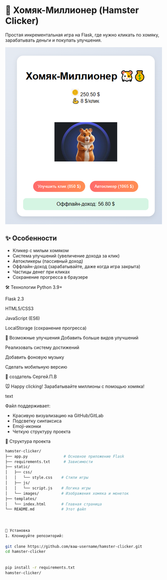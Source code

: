 # 🐹 Хомяк-Миллионер (Hamster Clicker)

Простая инкрементальная игра на Flask, где нужно кликать по хомяку, зарабатывать деньги и покупать улучшения.

![Скриншот игры](screenshot.png)

## ✨ Особенности
- Кликер с милым хомяком
- Система улучшений (увеличение дохода за клик)
- Автокликеры (пассивный доход)
- Оффлайн-доход (зарабатывайте, даже когда игра закрыта)
- Частицы денег при кликах
- Сохранение прогресса в браузере


🛠 Технологии
Python 3.9+

Flask 2.3

HTML5/CSS3

JavaScript (ES6)

LocalStorage (сохранение прогресса)

🔧 Возможные улучшения
Добавить больше видов улучшений

Реализовать систему достижений

Добавить фоновую музыку

Сделать мобильную версию

📜 создатель Сергей.П.В

🐭 Happy clicking! Зарабатывайте миллионы с помощью хомяка!

text


Файл поддерживает:
- Красивую визуализацию на GitHub/GitLab
- Подсветку синтаксиса
- Emoji-иконки
- Четкую структуру проекта




📁 Структура проекта
   ```bash
hamster-clicker/
├── app.py                # Основное приложение Flask
├── requirements.txt      # Зависимости
├── static/
│   ├── css/
│   │   └── style.css    # Стили игры
│   ├── js/
│   │   └── script.js    # Логика игры
│   └── images/          # Изображения хомяка и монеток
├── templates/
│   └── index.html       # Главная страница
└── README.md            # Этот файл



 🚀 Установка
1. Клонируйте репозиторий:

git clone https://github.com/ваш-username/hamster-clicker.git
   cd hamster-clicker
  
   
pip install -r requirements.txt
   hamster-clicker/

   
